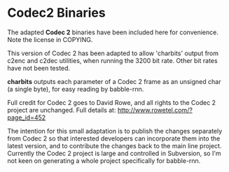 Codec2 Binaries
===

The adapted **Codec 2** binaries have been included here for convenience. Note the license in COPYING.

This version of Codec 2 has been adapted to allow 'charbits' output from c2enc and c2dec utilities, when 
running the 3200 bit rate. Other bit rates have not been tested.

**charbits** outputs each parameter of a Codec 2 frame as an unsigned char (a single byte), for easy 
reading by babble-rnn.

Full credit for Codec 2 goes to David Rowe, and all rights to the Codec 2 project are unchanged. Full details at: http://www.rowetel.com/?page_id=452

The intention for this small adaptation is to publish the changes separately from Codec 2 so that 
interested developers can incorporate them into the latest version, and to contribute the changes back to the 
main line project. Currently the Codec 2 project is large and controlled in Subversion, so I'm not keen on 
generating a whole project specifically for babble-rnn.